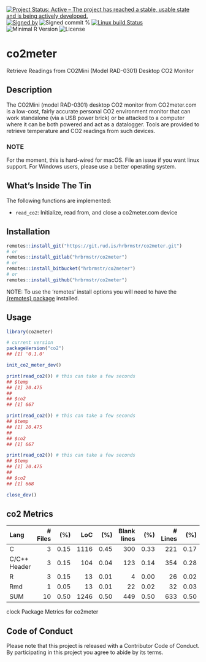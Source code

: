 
[![Project Status: Active – The project has reached a stable, usable
state and is being actively
developed.](https://www.repostatus.org/badges/latest/active.svg)](https://www.repostatus.org/#active)
[![Signed
by](https://img.shields.io/badge/Keybase-Verified-brightgreen.svg)](https://keybase.io/hrbrmstr)
![Signed commit
%](https://img.shields.io/badge/Signed_Commits-100%25-lightgrey.svg)
[![Linux build
Status](https://travis-ci.org/hrbrmstr/co2meter.svg?branch=master)](https://travis-ci.org/hrbrmstr/co2meter)  
![Minimal R
Version](https://img.shields.io/badge/R%3E%3D-3.6.0-blue.svg)
![License](https://img.shields.io/badge/License-GPL-3-blue.svg)

# co2meter

Retrieve Readings from CO2Mini (Model RAD-0301) Desktop CO2 Monitor

## Description

The CO2Mini (model RAD-0301) desktop CO2 monitor from CO2meter.com is a
low-cost, fairly accurate personal CO2 environment monitor that can work
standalone (via a USB power brick) or be attacked to a computer where it
can be both powered and act as a datalogger. Tools are provided to
retrieve temperature and CO2 readings from such devices.

### NOTE

For the moment, this is hard-wired for macOS. File an issue if you want
linux support. For Windows users, please use a better operating system.

## What’s Inside The Tin

The following functions are implemented:

-   `read_co2`: Initialize, read from, and close a co2meter.com device

## Installation

``` r
remotes::install_git("https://git.rud.is/hrbrmstr/co2meter.git")
# or
remotes::install_gitlab("hrbrmstr/co2meter")
# or
remotes::install_bitbucket("hrbrmstr/co2meter")
# or
remotes::install_github("hrbrmstr/co2meter")
```

NOTE: To use the ‘remotes’ install options you will need to have the
[{remotes} package](https://github.com/r-lib/remotes) installed.

## Usage

``` r
library(co2meter)

# current version
packageVersion("co2")
## [1] '0.1.0'
```

``` r
init_co2_meter_dev()

print(read_co2()) # this can take a few seconds
## $temp
## [1] 20.475
## 
## $co2
## [1] 667

print(read_co2()) # this can take a few seconds
## $temp
## [1] 20.475
## 
## $co2
## [1] 667

print(read_co2()) # this can take a few seconds
## $temp
## [1] 20.475
## 
## $co2
## [1] 668

close_dev()
```

## co2 Metrics

| Lang         | \# Files |  (%) |  LoC |  (%) | Blank lines |  (%) | \# Lines |  (%) |
|:-------------|---------:|-----:|-----:|-----:|------------:|-----:|---------:|-----:|
| C            |        3 | 0.15 | 1116 | 0.45 |         300 | 0.33 |      221 | 0.17 |
| C/C++ Header |        3 | 0.15 |  104 | 0.04 |         123 | 0.14 |      354 | 0.28 |
| R            |        3 | 0.15 |   13 | 0.01 |           4 | 0.00 |       26 | 0.02 |
| Rmd          |        1 | 0.05 |   13 | 0.01 |          22 | 0.02 |       32 | 0.03 |
| SUM          |       10 | 0.50 | 1246 | 0.50 |         449 | 0.50 |      633 | 0.50 |

clock Package Metrics for co2meter

## Code of Conduct

Please note that this project is released with a Contributor Code of
Conduct. By participating in this project you agree to abide by its
terms.
